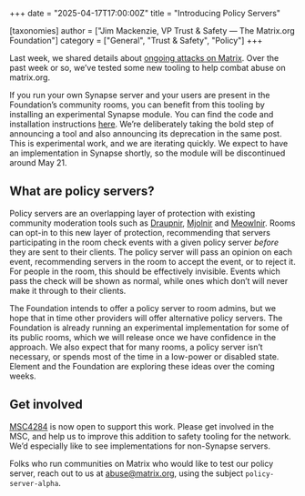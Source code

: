 +++
date = "2025-04-17T17:00:00Z"
title = "Introducing Policy Servers"

[taxonomies]
author = ["Jim Mackenzie, VP Trust & Safety — The Matrix.org Foundation"]
category = ["General", "Trust & Safety", "Policy"]
+++

Last week, we shared details about [ongoing attacks on Matrix](https://matrix.org/blog/2025/04/11/this-week-in-matrix-2025-04-11/#dept-of-trust-safety-ok-woman). Over the past week or so, we’ve tested some new tooling to help combat abuse on matrix.org.

If you run your own Synapse server and your users are present in the Foundation’s community rooms, you can benefit from this tooling by installing an experimental Synapse module. You can find the code and installation instructions [here](https://github.com/element-hq/policyserv_spam_checker). We’re deliberately taking the bold step of announcing a tool and also announcing its deprecation in the same post. This is experimental work, and we are iterating quickly. We expect to have an implementation in Synapse shortly, so the module will be discontinued around May 21.

## What are policy servers?

Policy servers are an overlapping layer of protection with existing community moderation tools such as [Draupnir](https://github.com/the-draupnir-project/Draupnir), [Mjolnir](https://github.com/matrix-org/mjolnir) and [Meowlnir](https://github.com/maunium/meowlnir). Rooms can opt-in to this new layer of protection, recommending that servers participating in the room check events with a given policy server *before* they are sent to their clients. The policy server will pass an opinion on each event, recommending servers in the room to accept the event, or to reject it. For people in the room, this should be effectively invisible. Events which pass the check will be shown as normal, while ones which don’t will never make it through to their clients.

The Foundation intends to offer a policy server to room admins, but we hope that in time other providers will offer alternative policy servers. The Foundation is already running an experimental implementation for some of its public rooms, which we will release once we have confidence in the approach. We also expect that for many rooms, a policy server isn’t necessary, or spends most of the time in a low-power or disabled state. Element and the Foundation are exploring these ideas over the coming weeks.

## Get involved


[MSC4284](https://github.com/matrix-org/matrix-spec-proposals/pull/4284) is now open to support this work. Please get involved in the MSC, and help us to improve this addition to safety tooling for the network. We’d especially like to see implementations for non-Synapse servers.

Folks who run communities on Matrix who would like to test our policy server, reach out to us at abuse@matrix.org, using the subject `policy-server-alpha`.
